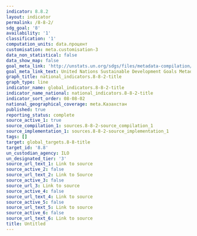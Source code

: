 ```yaml
---
indicator: 8.8.2
layout: indicator
permalink: /8-8-2/
sdg_goal: '8'
availability: '1'
classification: '1'
computation_units: data.процент
customisation: meta.customisation-3
data_non_statistical: false
data_show_map: false
goal_meta_link: 'http://unstats.un.org/sdgs/files/metadata-compilation/Metadata-Goal-8.pdf'
goal_meta_link_text: United Nations Sustainable Development Goals Metadata (pdf 525kB)
graph_title: national_indicators.8-8-2-title
graph_type: line
indicator_name: global_indicators.8-8-2-title
indicator_name_national: national_indicators.8-8-2-title
indicator_sort_order: 08-08-02
national_geographical_coverage: meta.Казахстан
published: true
reporting_status: complete
source_active_1: true
source_compilation_1: sources.8-8-2-source_compilation_1
source_implementation_1: sources.8-8-2-source_implementation_1
tags: []
target: global_targets.8-8-title
target_id: '8.8'
un_custodian_agency: ILO
un_designated_tier: '3'
source_url_text_1: Link to source
source_active_2: false
source_url_text_2: Link to Source
source_active_3: false
source_url_3: Link to source
source_active_4: false
source_url_text_4: Link to source
source_active_5: false
source_url_text_5: Link to source
source_active_6: false
source_url_text_6: Link to source
title: Untitled
---
```

